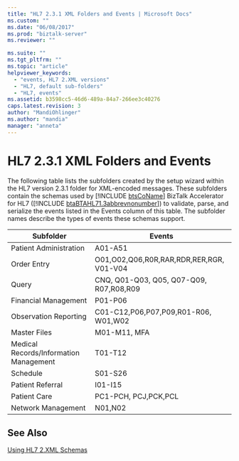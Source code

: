 ```yaml
---
title: "HL7 2.3.1 XML Folders and Events | Microsoft Docs"
ms.custom: ""
ms.date: "06/08/2017"
ms.prod: "biztalk-server"
ms.reviewer: ""

ms.suite: ""
ms.tgt_pltfrm: ""
ms.topic: "article"
helpviewer_keywords: 
  - "events, HL7 2.XML versions"
  - "HL7, default sub-folders"
  - "HL7, events"
ms.assetid: b3598cc5-46d6-489a-84a7-266ee3c40276
caps.latest.revision: 3
author: "MandiOhlinger"
ms.author: "mandia"
manager: "anneta"
---
```

# HL7 2.3.1 XML Folders and Events
The following table lists the subfolders created by the setup wizard within the HL7 version 2.3.1 folder for XML-encoded messages. These subfolders contain the schemas used by [!INCLUDE [btsCoName](../../includes/btsconame-md.md)] BizTalk Accelerator for HL7 ([!INCLUDE [btaBTAHL71.3abbrevnonumber](../../includes/btabtahl71-3abbrevnonumber-md.md)]) to validate, parse, and serialize the events listed in the Events column of this table. The subfolder names describe the types of events these schemas support.  
  
|Subfolder|Events|  
|---------------|------------|  
|Patient Administration|A01-A51|  
|Order Entry|O01,O02,Q06,R0R,RAR,RDR,RER,RGR, V01-V04|  
|Query|CNQ, Q01-Q03, Q05, Q07-Q09, R07,R08,R09|  
|Financial Management|P01-P06|  
|Observation Reporting|C01-C12,P06,P07,P09,R01-R06, W01,W02|  
|Master Files|M01-M11, MFA|  
|Medical Records/Information Management|T01-T12|  
|Schedule|S01-S26|  
|Patient Referral|I01-I15|  
|Patient Care|PC1-PCH, PCJ,PCK,PCL|  
|Network Management|N01,N02|  
  
## See Also  
 [Using HL7 2.XML Schemas](../../adapters-and-accelerators/accelerator-hl7/using-hl7-2-xml-schemas.md)